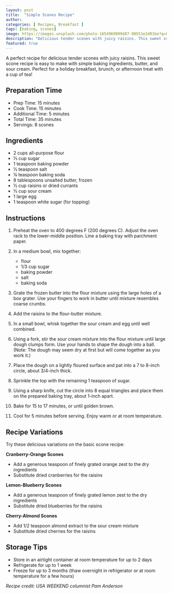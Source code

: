 ```yaml
---
layout: post
title:  "Simple Scones Recipe"
author: 
categories: [ Recipes, Breakfast ]
tags: [baking, scones]
image: https://images.unsplash.com/photo-1654969099487-90551e2d81be?q=80&w=2073&auto=format&fit=crop
description: "Delicious tender scones with juicy raisins. This sweet scone recipe is easy to make with simple baking ingredients, butter, and sour cream."
featured: true
---
```


A perfect recipe for delicious tender scones with juicy raisins. This sweet scone recipe is easy to make with simple baking ingredients, butter, and sour cream. Perfect for a holiday breakfast, brunch, or afternoon treat with a cup of tea!

## Preparation Time
- Prep Time: 15 minutes
- Cook Time: 15 minutes
- Additional Time: 5 minutes
- Total Time: 35 minutes
- Servings: 8 scones

## Ingredients

- 2 cups all-purpose flour
- ⅓ cup sugar
- 1 teaspoon baking powder
- ½ teaspoon salt
- ¼ teaspoon baking soda
- 8 tablespoons unsalted butter, frozen
- ½ cup raisins or dried currants
- ½ cup sour cream
- 1 large egg
- 1 teaspoon white sugar (for topping)

## Instructions

1. Preheat the oven to 400 degrees F (200 degrees C). Adjust the oven rack to the lower-middle position. Line a baking tray with parchment paper.

2. In a medium bowl, mix together:
   - flour
   - 1/3 cup sugar
   - baking powder
   - salt
   - baking soda

3. Grate the frozen butter into the flour mixture using the large holes of a box grater. Use your fingers to work in butter until mixture resembles coarse crumbs.

4. Add the raisins to the flour-butter mixture.

5. In a small bowl, whisk together the sour cream and egg until well combined.

6. Using a fork, stir the sour cream mixture into the flour mixture until large dough clumps form. Use your hands to shape the dough into a ball. (Note: The dough may seem dry at first but will come together as you work it.)

7. Place the dough on a lightly floured surface and pat into a 7 to 8-inch circle, about 3/4-inch thick.

8. Sprinkle the top with the remaining 1 teaspoon of sugar.

9. Using a sharp knife, cut the circle into 8 equal triangles and place them on the prepared baking tray, about 1-inch apart.

10. Bake for 15 to 17 minutes, or until golden brown.

11. Cool for 5 minutes before serving. Enjoy warm or at room temperature.

## Recipe Variations

Try these delicious variations on the basic scone recipe:

**Cranberry-Orange Scones**
- Add a generous teaspoon of finely grated orange zest to the dry ingredients
- Substitute dried cranberries for the raisins

**Lemon-Blueberry Scones**
- Add a generous teaspoon of finely grated lemon zest to the dry ingredients
- Substitute dried blueberries for the raisins

**Cherry-Almond Scones**
- Add 1/2 teaspoon almond extract to the sour cream mixture
- Substitute dried cherries for the raisins

## Storage Tips

- Store in an airtight container at room temperature for up to 2 days
- Refrigerate for up to 1 week
- Freeze for up to 3 months (thaw overnight in refrigerator or at room temperature for a few hours)

*Recipe credit: USA WEEKEND columnist Pam Anderson* 